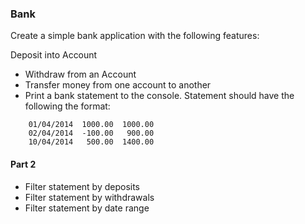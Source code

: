 ### Bank
Create a simple bank application with the following features:

Deposit into Account
- Withdraw from an Account
- Transfer money from one account to another
- Print a bank statement to the console.
Statement should have the following the format:
```DATE        AMOUNT   BALANCE
   	01/04/2014  1000.00  1000.00
   	02/04/2014  -100.00   900.00
   	10/04/2014   500.00  1400.00
```
	
#### Part 2
- Filter statement by deposits
- Filter statement by withdrawals
- Filter statement by date range